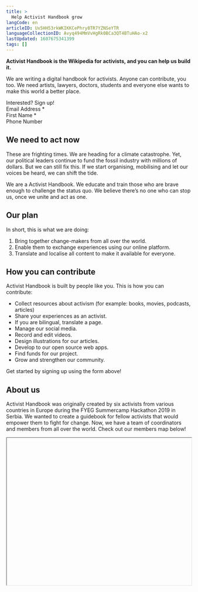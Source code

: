 ```yaml
---
title: >
  Help Activist Handbook grow
langCode: en
articleID: Ux5HH53rkWKIKKCePhry8TR7YZNSeYTR
languageCollectionID: Avyq494MmVvHgRk0BCa3QT4BTuHAo-x2
lastUpdated: 1607675341399
tags: []
---
```


**Activist Handbook is the Wikipedia for activists, and you can help us build it.**

We are writing a digital handbook for activists. Anyone can contribute, you too. We need artists, lawyers, doctors, students and everyone else wants to make this world a better place.

<div><div><div>Interested? Sign up!</div><div>Email Address <span>*</span></div><div>First Name <span>*</span></div><div>Phone Number</div><div><div></div><div></div></div><div></div><div></div></div></div>

## We need to act now

These are frighting times. We are heading for a climate catastrophe. Yet, our political leaders continue to fund the fossil industry with millions of dollars. But we can still fix this. If we start organising, mobilising and let our voices be heard, we can shift the tide.

We are a Activist Handbook. We educate and train those who are brave enough to challenge the status quo. We believe there’s no one who can stop us, once we unite and act as one.

## Our plan

In short, this is what we are doing:

1.  Bring together change-makers from all over the world.
2.  Enable them to exchange experiences using our online platform.
3.  Translate and localise all content to make it available for everyone.

## How you can contribute

Activist Handbook is built by people like you. This is how you can contribute:

-   Collect resources about activism (for example: books, movies, podcasts, articles)
-   Share your experiences as an activist.
-   If you are bilingual, translate a page.
-   Manage our social media.
-   Record and edit videos.
-   Design illustrations for our articles.
-   Develop to our open source web apps.
-   Find funds for our project.
-   Grow and strengthen our community.

Get started by signing up using the form above!

## About us

Activist Handbook was originally created by six activists from various countries in Europe during the FYEG Summercamp Hackathon 2019 in Serbia. We wanted to create a guidebook for fellow activists that would empower them to fight for change. Now, we have a team of coordinators and members from all over the world. Check out our members map below!

<iframe width="100%" height="400px"></iframe>